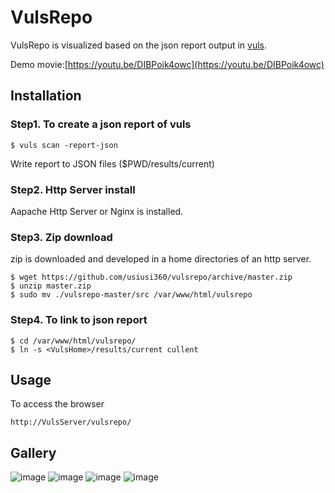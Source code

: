 # VulsRepo #

VulsRepo is visualized based on the json report output in [vuls](https://github.com/future-architect/vuls).

Demo movie:[https://youtu.be/DIBPoik4owc](https://youtu.be/DIBPoik4owc)


## Installation ##

### Step1. To create a json report of vuls ###

````
$ vuls scan -report-json
````

Write report to JSON files ($PWD/results/current)


### Step2. Http Server install ###

Aapache Http Server or Nginx is installed.

### Step3. Zip download ###

zip is downloaded and developed in a home directories of an http server.

````
$ wget https://github.com/usiusi360/vulsrepo/archive/master.zip
$ unzip master.zip
$ sudo mv ./vulsrepo-master/src /var/www/html/vulsrepo
````

### Step4. To link to json report ###

````
$ cd /var/www/html/vulsrepo/
$ ln -s <VulsHome>/results/current cullent
````

## Usage ##

To access the browser

````
http://VulsServer/vulsrepo/
````

## Gallery ##
![image](https://raw.githubusercontent.com/usiusi360/vulsrepo/master/img/image001.png)
![image](https://raw.githubusercontent.com/usiusi360/vulsrepo/master/img/image002.png)
![image](https://raw.githubusercontent.com/usiusi360/vulsrepo/master/img/image003.png)
![image](https://raw.githubusercontent.com/usiusi360/vulsrepo/master/img/image004.png)
